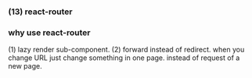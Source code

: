 ### **(13) react-router**


### why use react-router
(1) lazy render sub-component.
(2) forward instead of redirect.
when you change URL just change something in one page. instead of request of a new page.